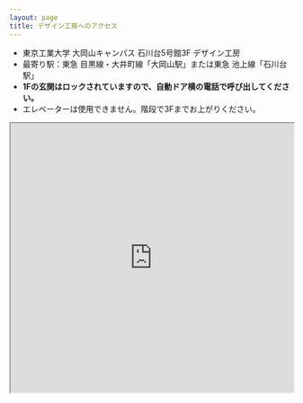 ```yaml
---
layout: page
title: デザイン工房へのアクセス
---
```


- 東京工業大学 大岡山キャンパス 石川台5号館3F デザイン工房
- 最寄り駅：東急 目黒線・大井町線「大岡山駅」または東急 池上線「石川台駅」
- **1Fの玄関はロックされていますので、自動ドア横の電話で呼び出してください。**
- エレベーターは使用できません。階段で3Fまでお上がりください。

<iframe src="https://www.google.com/maps/d/u/0/embed?mid=1R1o3L6ASJEZtTwU1q_zQ3Mu0E0M" width="100%" height="480"></iframe>
